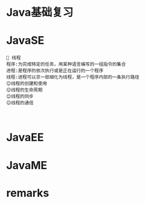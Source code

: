 # Java基础复习

# JavaSE
```text
🌳 线程
程序:为完成特定的任务，用某种语言编写的一组指令的集合
进程:是程序的依次执行或是正在运行的一个程序
线程:进程可以京一部细化为线程，是一个程序内部的一条执行路径
😊线程的创建和使用
😊线程的生命周期
😊线程的同步
😊线程的通信



```
# JavaEE

# JavaME

# remarks